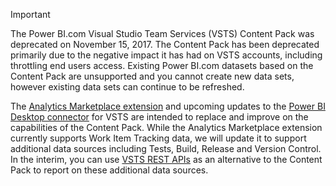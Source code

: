 >[!IMPORTANT]  
>The Power BI.com Visual Studio Team Services (VSTS) Content Pack was deprecated on November 15, 2017. The Content Pack has been deprecated primarily due to the negative impact it has had on VSTS accounts, including throttling end users access. Existing Power BI.com datasets based on the Content Pack are unsupported and you cannot create new data sets, however existing data sets can continue to be refreshed.
>
>The [Analytics Marketplace extension](https://marketplace.visualstudio.com/items?itemName=ms.vss-analytics) and upcoming updates to the [Power BI Desktop connector](../powerbi/data-connector-connect.md) for VSTS are intended to replace and improve on the capabilities of the Content Pack. While the Analytics Marketplace extension currently supports Work Item Tracking data, we will update it to support additional data sources including Tests, Build, Release and Version Control. In the interim, you can use [VSTS REST APIs](https://www.visualstudio.com/en-us/docs/integrate/api/overview) as an alternative to the Content Pack to report on these additional data sources.